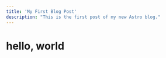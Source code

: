 ```yaml
---
title: 'My First Blog Post'
description: "This is the first post of my new Astro blog."
---
```


# hello, world
